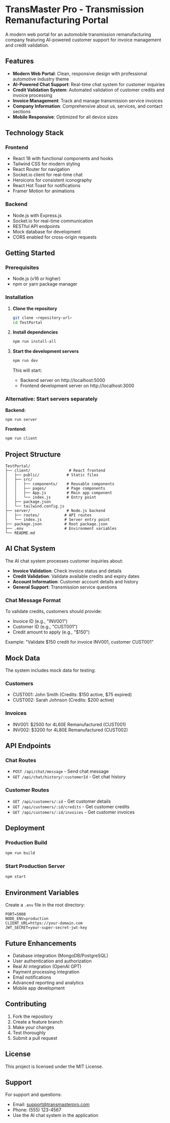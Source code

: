 # TransMaster Pro - Transmission Remanufacturing Portal

A modern web portal for an automobile transmission remanufacturing company featuring AI-powered customer support for invoice management and credit validation.

## Features

- **Modern Web Portal**: Clean, responsive design with professional automotive industry theme
- **AI-Powered Chat Support**: Real-time chat system for customer inquiries
- **Credit Validation System**: Automated validation of customer credits and invoice processing
- **Invoice Management**: Track and manage transmission service invoices
- **Company Information**: Comprehensive about us, services, and contact sections
- **Mobile Responsive**: Optimized for all device sizes

## Technology Stack

### Frontend
- React 18 with functional components and hooks
- Tailwind CSS for modern styling
- React Router for navigation
- Socket.io client for real-time chat
- Heroicons for consistent iconography
- React Hot Toast for notifications
- Framer Motion for animations

### Backend
- Node.js with Express.js
- Socket.io for real-time communication
- RESTful API endpoints
- Mock database for development
- CORS enabled for cross-origin requests

## Getting Started

### Prerequisites
- Node.js (v16 or higher)
- npm or yarn package manager

### Installation

1. **Clone the repository**
   ```bash
   git clone <repository-url>
   cd TestPortal
   ```

2. **Install dependencies**
   ```bash
   npm run install-all
   ```

3. **Start the development servers**
   ```bash
   npm run dev
   ```

   This will start:
   - Backend server on http://localhost:5000
   - Frontend development server on http://localhost:3000

### Alternative: Start servers separately

**Backend:**
```bash
npm run server
```

**Frontend:**
```bash
npm run client
```

## Project Structure

```
TestPortal/
├── client/                 # React frontend
│   ├── public/            # Static files
│   ├── src/
│   │   ├── components/    # Reusable components
│   │   ├── pages/         # Page components
│   │   ├── App.js         # Main app component
│   │   └── index.js       # Entry point
│   ├── package.json
│   └── tailwind.config.js
├── server/                # Node.js backend
│   ├── routes/           # API routes
│   └── index.js          # Server entry point
├── package.json          # Root package.json
├── .env                  # Environment variables
└── README.md
```

## AI Chat System

The AI chat system processes customer inquiries about:

- **Invoice Validation**: Check invoice status and details
- **Credit Validation**: Validate available credits and expiry dates
- **Account Information**: Customer account details and history
- **General Support**: Transmission service questions

### Chat Message Format

To validate credits, customers should provide:
- Invoice ID (e.g., "INV001")
- Customer ID (e.g., "CUST001") 
- Credit amount to apply (e.g., "$150")

Example: "Validate $150 credit for invoice INV001, customer CUST001"

## Mock Data

The system includes mock data for testing:

### Customers
- CUST001: John Smith (Credits: $150 active, $75 expired)
- CUST002: Sarah Johnson (Credits: $200 active)

### Invoices
- INV001: $2500 for 4L60E Remanufactured (CUST001)
- INV002: $3200 for 4L80E Remanufactured (CUST002)

## API Endpoints

### Chat Routes
- `POST /api/chat/message` - Send chat message
- `GET /api/chat/history/:customerId` - Get chat history

### Customer Routes
- `GET /api/customers/:id` - Get customer details
- `GET /api/customers/:id/credits` - Get customer credits
- `GET /api/customers/:id/invoices` - Get customer invoices

## Deployment

### Production Build
```bash
npm run build
```

### Start Production Server
```bash
npm start
```

## Environment Variables

Create a `.env` file in the root directory:

```env
PORT=5000
NODE_ENV=production
CLIENT_URL=https://your-domain.com
JWT_SECRET=your-super-secret-jwt-key
```

## Future Enhancements

- Database integration (MongoDB/PostgreSQL)
- User authentication and authorization
- Real AI integration (OpenAI GPT)
- Payment processing integration
- Email notifications
- Advanced reporting and analytics
- Mobile app development

## Contributing

1. Fork the repository
2. Create a feature branch
3. Make your changes
4. Test thoroughly
5. Submit a pull request

## License

This project is licensed under the MIT License.

## Support

For support and questions:
- Email: support@transmasterpro.com
- Phone: (555) 123-4567
- Use the AI chat system in the application
